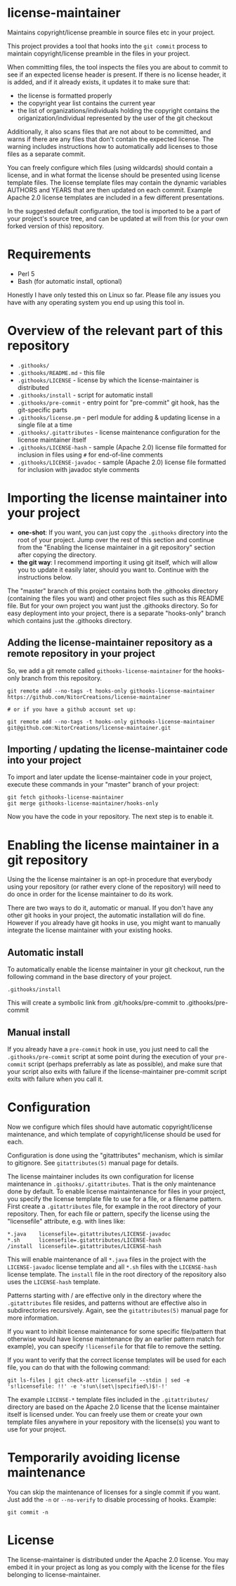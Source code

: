 # license-maintainer
Maintains copyright/license preamble in source files etc in your project.

This project provides a tool that hooks into the `git commit` process to maintain copyright/license preamble in the files in your project.

When committing files, the tool inspects the files you are about to commit to see if an expected license header is present. If there is no license header, it is added, and if it already exists, it updates it to make sure that:

* the license is formatted properly
* the copyright year list contains the current year
* the list of organizations/individuals holding the copyright contains the origanization/individual represented by the user of the git checkout

Additionally, it also scans files that are not about to be committed, and warns if there are any files that don't contain the expected license. The warning includes instructions how to automatically add licenses to those files as a separate commit.

You can freely configure which files (using wildcards) should contain a license, and in what format the license should be presented using license template files. The license template files may contain the dynamic variables AUTHORS and YEARS that are then updated on each commit. Example Apache 2.0 license templates are included in a few different presentations.

In the suggested default configuration, the tool is imported to be a part of your project's source tree, and can be updated at will from this (or your own forked version of this) repository.

# Requirements

* Perl 5
* Bash (for automatic install, optional)

Honestly I have only tested this on Linux so far. Please file any issues you have with any operating system you end up using this tool in.

# Overview of the relevant part of this repository

* `.githooks/`
* `.githooks/README.md` - this file
* `.githooks/LICENSE` - license by which the license-maintainer is distributed
* `.githooks/install` - script for automatic install
* `.githooks/pre-commit` - entry point for "pre-commit" git hook, has the git-specific parts
* `.githooks/license.pm` - perl module for adding & updating license in a single file at a time
* `.githooks/.gitattributes` - license maintenance configuration for the license maintainer itself
* `.githooks/LICENSE-hash` - sample (Apache 2.0) license file formatted for inclusion in files using `#` for end-of-line comments
* `.githooks/LICENSE-javadoc` - sample (Apache 2.0) license file formatted for inclusion with javadoc style comments

# Importing the license maintainer into your project

* **one-shot**: If you want, you can just copy the `.githooks` directory into the root of your project. Jump over the rest of this section and continue from the "Enabling the license maintainer in a git repository" section after copying the directory.
* **the git way**: I recommend importing it using git itself, which will allow you to update it easily later, should you want to. Continue with the instructions below.

The "master" branch of this project contains both the .githooks directory (containing the files you want) and other project files such as this README file. But for your own project you want just the .githooks directory. So for easy deployment into your project, there is a separate "hooks-only" branch which contains just the .githooks directory.

## Adding the license-maintainer repository as a remote repository in your project

So, we add a git remote called `githooks-license-maintainer` for the hooks-only branch from this repository.

    git remote add --no-tags -t hooks-only githooks-license-maintainer https://github.com/NitorCreations/license-maintainer

    # or if you have a github account set up:

    git remote add --no-tags -t hooks-only githooks-license-maintainer git@github.com:NitorCreations/license-maintainer.git

## Importing / updating the license-maintainer code into your project

To import and later update the license-maintainer code in your project, execute these commands in your "master" branch of your project:

    git fetch githooks-license-maintainer
    git merge githooks-license-maintainer/hooks-only

Now you have the code in your repository. The next step is to enable it.

# Enabling the license maintainer in a git repository

Using the the license maintainer is an opt-in procedure that everybody using your repository (or rather every clone of the repository) will need to do once in order for the license maintainer to do its work.

There are two ways to do it, automatic or manual. If you don't have any other git hooks in your project, the automatic installation will do fine. However if you already have git hooks in use, you might want to manually integrate the license maintainer with your existing hooks.

## Automatic install

To automatically enable the license maintainer in your git checkout, run the following command in the base directory of your project.

    .githooks/install

This will create a symbolic link from .git/hooks/pre-commit to .githooks/pre-commit

## Manual install

If you already have a `pre-commit` hook in use, you just need to call the `.githooks/pre-commit` script at some point during the execution of your `pre-commit` script (perhaps preferrably as late as possible), and make sure that your script also exits with failure if the license-maintainer pre-commit script exits with failure when you call it.

# Configuration

Now we configure which files should have automatic copyright/license maintenance, and which template of copyright/license should be used for each.

Configuration is done using the "gitattributes" mechanism, which is similar to gitignore. See `gitattributes(5)` manual page for details.

The license maintainer includes its own configuration for license maintenance in `.githooks/.gitattributes`. That is the only maintenance done by default. To enable license maintaintenance for files in your project, you specify the license template file to use for a file, or a filename pattern. First create a `.gitattributes` file, for example in the root directory of your repository. Then, for each file or pattern, specify the license using the "licensefile" attribute, e.g. with lines like:

    *.java    licensefile=.gitattributes/LICENSE-javadoc
    *.sh      licensefile=.gitattributes/LICENSE-hash
    /install  licensefile=.gitattributes/LICENSE-hash

This will enable maintenance of all `*.java` files in the project with the `LICENSE-javadoc` license template and all `*.sh` files with the `LICENSE-hash` license template. The `install` file in the root directory of the repository also uses the `LICENSE-hash` template.

Patterns starting with / are effective only in the directory where the `.gitattributes` file resides, and patterns without are effective also in subdirectories recursively. Again, see the `gitattributes(5)` manual page for more information.

If you want to inhibit license maintenance for some specific file/pattern that otherwise would have license maintenance (by an earlier pattern match for example), you can specify `!licensefile` for that file to remove the setting.

If you want to verify that the correct license templates will be used for each file, you can do that with the following command:

    git ls-files | git check-attr licensefile --stdin | sed -e 's!licensefile: !!' -e 's!un\(set\|specified\)$!-!'

The example `LICENSE-*` template files included in the `.gitattributes/` directory are based on the Apache 2.0 license that the license maintainer itself is licensed under. You can freely use them or create your own template files anywhere in your repository with the license(s) you want to use for your project.

# Temporarily avoiding license maintenance

You can skip the maintenance of licenses for a single commit if you want. Just add the `-n` or `--no-verify` to disable processing of hooks. Example:

    git commit -n

# License

The license-maintainer is distributed under the Apache 2.0 license. You may embed it in your project as long as you comply with the license for the files belonging to license-maintainer.
